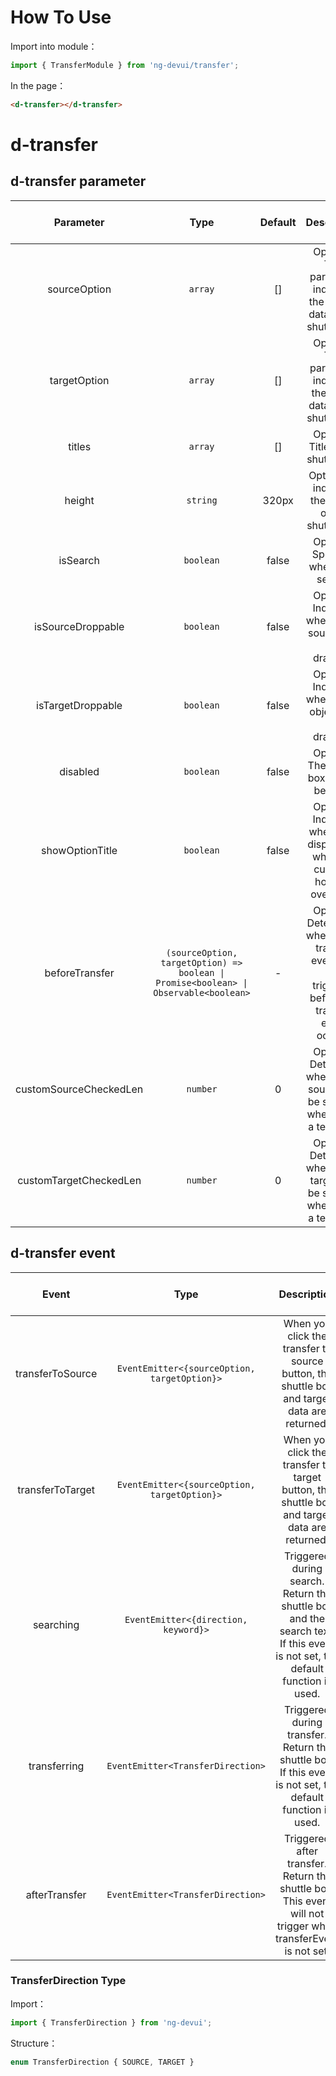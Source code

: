 # How To Use
Import into module：
```ts
import { TransferModule } from 'ng-devui/transfer';
```
In the page：
```html
<d-transfer></d-transfer>
```

# d-transfer

## d-transfer parameter

| Parameter | Type | Default | Description | Jump to Demo |Global Config| 
| :----------------: | :---------------: | :-----: | :---: | :------------------------- | ------------------------------------------------------------ |
| sourceOption | `array` | [] | Optional. This parameter indicates the source data of the shuttle box. | [Basic Usage](demo#transfer-demo-base) |
| targetOption | `array` | [] | Optional. This parameter indicates the target data of the shuttle box. | [Basic Usage](demo#transfer-demo-base) |
| titles | `array` | [] | Optional. Title of the shuttle box. | [Basic Usage](demo#transfer-demo-base) |
| height | `string` | 320px | Optional. It indicates the height of the shuttle box. |
| isSearch | `boolean` | false | Optional. Specifies whether to search. | [Search Shuttle Box](demo#transfer-demo-search) |
| isSourceDroppable | `boolean` | false | Optional. Indicates whether the source can be dragged. |
| isTargetDroppable | `boolean` | false | Optional. Indicates whether the object can be dragged. | [Sorting Shuttle Box](demo#transfer-demo-sort) |
| disabled | `boolean` | false | Optional. The shuttle box cannot be used. | [Basic Usage](demo#transfer-demo-base) |
|  showOptionTitle  | `boolean` | false | Optional. Indicates whether to display title when the cursor is hovered over data.    | [Search Shuttle Box](demo#transfer-demo-search) |
| beforeTransfer | `(sourceOption, targetOption) => boolean \| Promise<boolean> \| Observable<boolean>` | - | Optional. Determines whether the transfer event can be triggered before the transfer event occurs. | [Basic Usage](demo#transfer-demo-base) |
|customSourceCheckedLen|`number`|   0   |Optional. Determine whether the source can be shuttled when using a template.| [Custom Shuttle Box](demo#transfer-demo-custom) |
|customTargetCheckedLen|`number`|   0   |Optional. Determine whether the target can be shuttled when using a template.| [Custom Shuttle Box](demo#transfer-demo-custom) |

## d-transfer event

| Event | Type | Description | Jump to Demo |
| :--------------: | :--------------------: | :--------------------------------: | -------------------------------------------------------- |
| transferToSource | `EventEmitter<{sourceOption, targetOption}>` | When you click the transfer to source button, the shuttle box and target data are returned. | [Basic Usage](demo#transfer-demo-base) |
| transferToTarget | `EventEmitter<{sourceOption, targetOption}>` | When you click the transfer to target button, the shuttle box and target data are returned. | [Basic Usage](demo#transfer-demo-base) |
|    searching     | `EventEmitter<{direction, keyword}>` | Triggered during search. Return the shuttle box and the search text. If this event is not set, the default function is used. | [Search Shuttle Box](demo#transfer-demo-search) |
|   transferring   | `EventEmitter<TransferDirection>` | Triggered during transfer. Return the shuttle box. If this event is not set, the default function is used. | [Search Shuttle Box](demo#transfer-demo-search) |
|  afterTransfer   | `EventEmitter<TransferDirection>` | Triggered after transfer. Return the shuttle box. This event will not trigger when transferEvent is not set. | [Search Shuttle Box](demo#transfer-demo-search) |

### TransferDirection Type

Import：
```ts
import { TransferDirection } from 'ng-devui';
```
Structure：
```ts
enum TransferDirection { SOURCE, TARGET }
```
